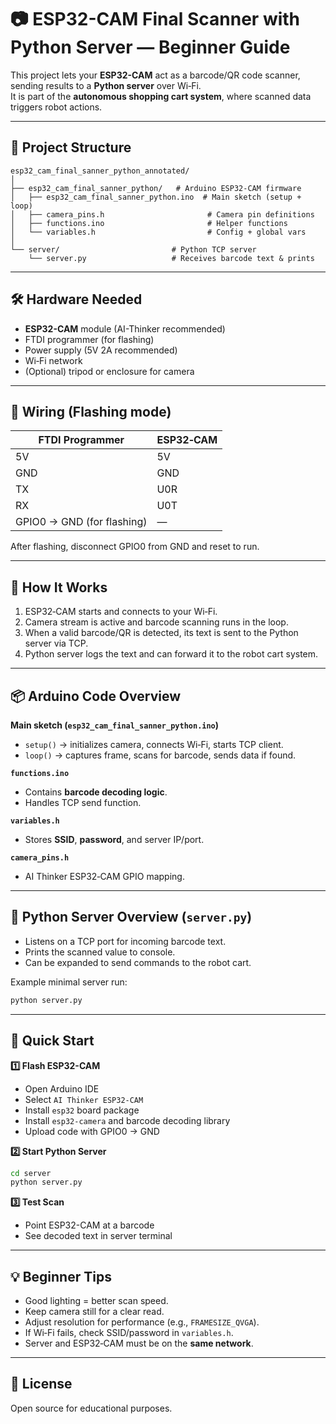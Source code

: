 # 📷 ESP32-CAM Final Scanner with Python Server — Beginner Guide

This project lets your **ESP32-CAM** act as a barcode/QR code scanner, sending results to a **Python server** over Wi‑Fi.  
It is part of the **autonomous shopping cart system**, where scanned data triggers robot actions.

---

## 📂 Project Structure

```
esp32_cam_final_sanner_python_annotated/
│
├── esp32_cam_final_sanner_python/   # Arduino ESP32-CAM firmware
│   ├── esp32_cam_final_sanner_python.ino  # Main sketch (setup + loop)
│   ├── camera_pins.h                       # Camera pin definitions
│   ├── functions.ino                       # Helper functions
│   └── variables.h                         # Config + global vars
│
└── server/                         # Python TCP server
    └── server.py                   # Receives barcode text & prints
```

---

## 🛠️ Hardware Needed
- **ESP32-CAM** module (AI-Thinker recommended)
- FTDI programmer (for flashing)
- Power supply (5V 2A recommended)
- Wi‑Fi network
- (Optional) tripod or enclosure for camera

---

## 🔌 Wiring (Flashing mode)
| FTDI Programmer | ESP32‑CAM |
|---|---|
| 5V | 5V |
| GND | GND |
| TX | U0R |
| RX | U0T |
| GPIO0 → GND (for flashing) | — |

After flashing, disconnect GPIO0 from GND and reset to run.

---

## 📜 How It Works
1. ESP32‑CAM starts and connects to your Wi‑Fi.
2. Camera stream is active and barcode scanning runs in the loop.
3. When a valid barcode/QR is detected, its text is sent to the Python server via TCP.
4. Python server logs the text and can forward it to the robot cart system.

---

## 📦 Arduino Code Overview

**Main sketch (`esp32_cam_final_sanner_python.ino`)**
- `setup()` → initializes camera, connects Wi‑Fi, starts TCP client.
- `loop()` → captures frame, scans for barcode, sends data if found.

**`functions.ino`**
- Contains **barcode decoding logic**.
- Handles TCP send function.

**`variables.h`**
- Stores **SSID**, **password**, and server IP/port.

**`camera_pins.h`**
- AI Thinker ESP32‑CAM GPIO mapping.

---

## 🐍 Python Server Overview (`server.py`)
- Listens on a TCP port for incoming barcode text.
- Prints the scanned value to console.
- Can be expanded to send commands to the robot cart.

Example minimal server run:
```bash
python server.py
```

---

## 🚀 Quick Start

**1️⃣ Flash ESP32-CAM**
- Open Arduino IDE
- Select `AI Thinker ESP32-CAM`
- Install `esp32` board package
- Install `esp32-camera` and barcode decoding library
- Upload code with GPIO0 → GND

**2️⃣ Start Python Server**
```bash
cd server
python server.py
```

**3️⃣ Test Scan**
- Point ESP32-CAM at a barcode
- See decoded text in server terminal

---

## 💡 Beginner Tips
- Good lighting = better scan speed.
- Keep camera still for a clear read.
- Adjust resolution for performance (e.g., `FRAMESIZE_QVGA`).
- If Wi‑Fi fails, check SSID/password in `variables.h`.
- Server and ESP32‑CAM must be on the **same network**.

---

## 📜 License
Open source for educational purposes.

